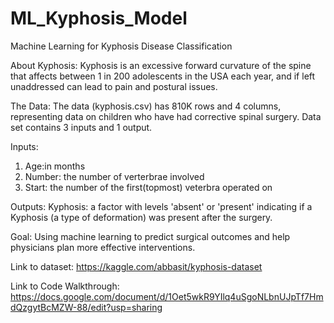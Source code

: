 # ML_Kyphosis_Model
Machine Learning for Kyphosis Disease Classification

About Kyphosis:
Kyphosis is an excessive forward curvature of the spine that affects between 1 in 200 adolescents in the USA each year, and if left unaddressed can lead to pain and postural issues.

The Data:
The data (kyphosis.csv) has 810K rows and 4 columns, representing data on children who have had corrective spinal surgery. Data set contains 3 inputs and 1 output. 

Inputs:
1. Age:in months
2. Number: the number of verterbrae involved
3. Start: the number of the first(topmost) veterbra operated on

Outputs:
Kyphosis: a factor with levels 'absent' or 'present' indicating if a Kyphosis (a type of deformation) was present after the surgery.

Goal:
Using machine learning to predict surgical outcomes and help physicians plan more effective interventions.

Link to dataset: https://kaggle.com/abbasit/kyphosis-dataset

Link to Code Walkthrough: https://docs.google.com/document/d/1Oet5wkR9YIlq4uSgoNLbnUJpTf7HmdQzgytBcMZW-88/edit?usp=sharing
